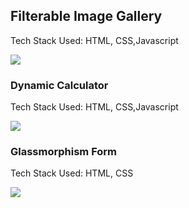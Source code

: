<h2>Filterable Image Gallery</h2>
<p>Tech Stack Used: HTML, CSS,Javascript</p>
<img src="https://github.com/sathisuma/projects/assets/164530377/47cc58e8-90f0-4789-8d4b-c910cce4f4c3">
<h3>Dynamic Calculator</h3>
<p>Tech Stack Used: HTML, CSS,Javascript</p>
<img src="https://github.com/sathisuma/projects/assets/164530377/a03145d4-9f35-4e94-aa13-cdc539ceca35">
<h3>Glassmorphism Form</h3>
<p>Tech Stack Used: HTML, CSS</p>
<img src="https://github.com/sathisuma/projects/assets/164530377/5b1109fd-54bf-4134-add7-564998a8f9e7">


